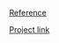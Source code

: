 [Reference](https://www.figma.com/file/qV9FZGELdeKMsk63QLiKXY/Hexlet-LayoutDesigner-Project.-Cognitive-Biases)

[Project link](https://nikimad.github.io/layout-designer-project-lvl1/src/)
